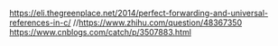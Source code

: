 https://eli.thegreenplace.net/2014/perfect-forwarding-and-universal-references-in-c/
//https://www.zhihu.com/question/48367350
https://www.cnblogs.com/catch/p/3507883.html